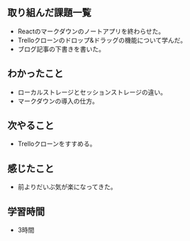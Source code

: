 ## 取り組んだ課題一覧
- Reactのマークダウンのノートアプリを終わらせた。
- Trelloクローンのドロップ&ドラッグの機能について学んだ。
- ブログ記事の下書きを書いた。

## わかったこと
- ローカルストレージとセッションストレージの違い。
- マークダウンの導入の仕方。

## 次やること
- Trelloクローンをすすめる。

## 感じたこと
- 前よりだいぶ気が楽になってきた。

## 学習時間
- 3時間